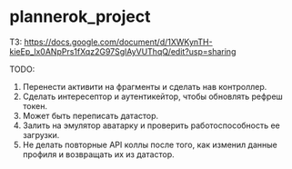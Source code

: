 # plannerok_project

ТЗ: https://docs.google.com/document/d/1XWKynTH-kieEp_lx0ANpPrs1fXqz2G97SglAyVUThqQ/edit?usp=sharing

TODO:
1. Перенести активити на фрагменты и сделать нав контроллер.
2. Сделать интересептор и аутентикейтор, чтобы обновлять рефреш токен.
3. Может быть переписать датастор.
4. Залить на эмулятор аватарку и проверить работоспособность ее загрузки.
5. Не делать повторные API коллы после того, как изменил данные профиля и возвращать их из датастор.
